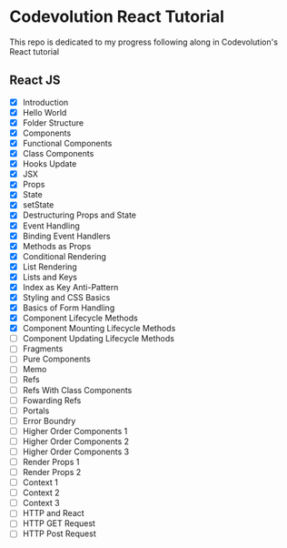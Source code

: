 # Codevolution React Tutorial

This repo is dedicated to my progress following along in Codevolution's React tutorial

## React JS

- [x] Introduction
- [x] Hello World
- [x] Folder Structure
- [x] Components
- [x] Functional Components
- [x] Class Components
- [x] Hooks Update
- [x] JSX
- [x] Props
- [x] State
- [x] setState
- [x] Destructuring Props and State
- [x] Event Handling
- [x] Binding Event Handlers
- [x] Methods as Props
- [x] Conditional Rendering
- [x] List Rendering
- [x] Lists and Keys
- [x] Index as Key Anti-Pattern
- [x] Styling and CSS Basics
- [x] Basics of Form Handling
- [x] Component Lifecycle Methods
- [x] Component Mounting Lifecycle Methods
- [ ] Component Updating Lifecycle Methods
- [ ] Fragments
- [ ] Pure Components
- [ ] Memo
- [ ] Refs
- [ ] Refs With Class Components
- [ ] Fowarding Refs
- [ ] Portals
- [ ] Error Boundry
- [ ] Higher Order Components 1
- [ ] Higher Order Components 2
- [ ] Higher Order Components 3
- [ ] Render Props 1
- [ ] Render Props 2
- [ ] Context 1
- [ ] Context 2
- [ ] Context 3
- [ ] HTTP and React
- [ ] HTTP GET Request
- [ ] HTTP Post Request
